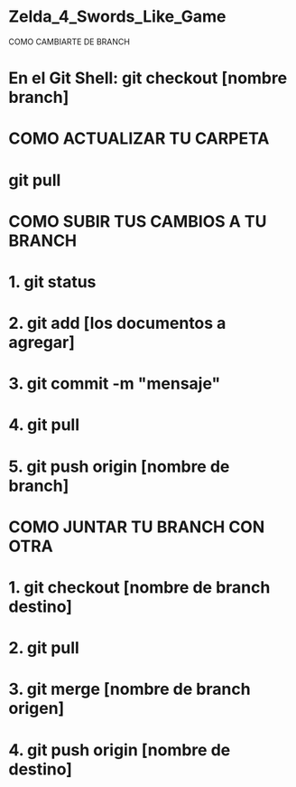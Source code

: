 # Zelda_4_Swords_Like_Game
 COMO CAMBIARTE DE BRANCH
#
# En el Git Shell: git checkout [nombre branch]
# COMO ACTUALIZAR TU CARPETA
#
# git pull
# COMO SUBIR TUS CAMBIOS A TU BRANCH

#  1.  git status
#  2.  git add [los documentos a agregar]
#  3.  git commit -m "mensaje"
#  4.  git pull
#  5.  git push origin [nombre de branch]

# COMO JUNTAR TU BRANCH CON OTRA

#   1. git checkout [nombre de branch destino]
#   2. git pull
#   3. git merge [nombre de branch origen]
#   4. git push origin [nombre de destino]
